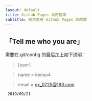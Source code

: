 ```yaml
---
layout: default
title: Github Pages 自用指南
subtitle: 初次使用 Github Pages 踩的雷
---
```


## 「Tell me who you are」

需要在.git/config 的最后加上如下说明：

> [user]

>    name = kenso4

>    email = gx_0725@163.com

` 2019/09/21`
